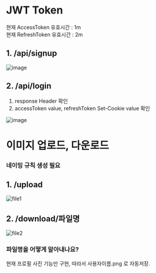 # JWT Token 

현재 AccessToken 유효시간 : 1m \
현재 RefreshToken 유효시간 : 2m


## 1. /api/signup 

![image](https://user-images.githubusercontent.com/76652908/163234084-ac18bc6d-f8fd-459b-911d-95a56fc7df99.png)

## 2. /api/login
1. response Header 확인
2. accessToken value, refreshToken Set-Cookie value 확인

![image](https://user-images.githubusercontent.com/76652908/163234178-9caaec72-4c65-4070-8ed2-050d895c9424.png)

# 이미지 업로드, 다운로드
### 네이밍 규칙 생성 필요
## 1. /upload 
![file1](https://user-images.githubusercontent.com/76652908/168602996-1a6bfa12-3f24-4129-b340-41623daf9cd5.PNG)

## 2. /download/파일명
![file2](https://user-images.githubusercontent.com/76652908/168603062-c8fa11ed-ca84-4722-a078-40d92d2a7d22.PNG)

### 파일명을 어떻게 알아내나요?
현재 프로필 사진 기능만 구현, 따라서 사용자이름.png 로 자동저장. 
